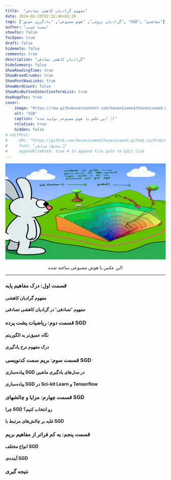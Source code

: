```yaml
---
title:  "مفهوم گرادیان کاهشی تصادفی"
date: 2024-02-10T02:32:46+03:30
tags: ["گرادیان نزولی", "هوش مصنوعی", "یادگیری عمیق", "SGD", "مفاهیم"]
author: "سعید حسنی"
showToc: false
TocOpen: true
draft: false
hidemeta: false
comments: true
description: "گرادیان کاهشی تصادفی"
hideSummary: false
ShowReadingTime: true
ShowBreadCrumbs: true
ShowPostNavLinks: true
ShowWordCount: false
ShowRssButtonInSectionTermList: true
UseHugoToc: true
cover:
    image: "https://raw.githubusercontent.com/hasanisaeed/hasanisaeed.github.io/main/content/posts/concept-of-SGD/images/sgd.webp"
    alt: "SGD"
    caption: "این عکس با هوش مصنوعی تولید شده :)" 
    relative: true
    hidden: false
# editPost:
#     URL: "https://github.com/hasanisaeed/hasanisaeed.github.io/blob/main/content"
#     Text: "پیشنهاد ویرایش 🤗"
#     appendFilePath: true # to append file path to Edit link
---
```


<img src="https://raw.githubusercontent.com/hasanisaeed/hasanisaeed.github.io/main/content/posts/concept-of-SGD/images/sgd.webp" width="600px" height="300px" /><br/>
<p style="text-align:center;">این عکس با هوش مصنوعی ساخته شده!</p>
<hr/>

### قسمت اول: درک مفاهیم پایه
#### مفهوم گرادیان کاهشی
#### مفهوم 'تصادفی' در گرادیان کاهشی تصادفی

### قسمت دوم: ریاضیات پشت پرده SGD
#### نگاه عمیق‌تر به الگوریتم
#### درک مفهوم نرخ یادگیری

### قسمت سوم: بریم سمت کدنویسی SGD
#### پیاده‌سازی SGD در مدل‌های یادگیری ماشین
#### پیاده‌سازی SGD در Sci-kit Learn و Tensorflow

### قسمت چهارم: مزایا و چالشهای SGD
#### چرا SGD رو انتخاب کنیم؟
#### غلبه بر چالش‌های مرتبط با SGD

###  قسمت پنجم: یه کم فراتر از مفاهیم بریم

#### انواع مختلف SGD
#### آینده‌ی SGD

### نتیجه گیری
